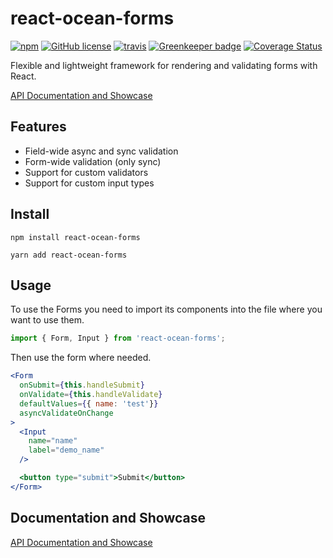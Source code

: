 # react-ocean-forms
[![npm](https://img.shields.io/npm/v/react-ocean-forms.svg)](https://www.npmjs.com/package/react-ocean-forms)
[![GitHub license](https://img.shields.io/github/license/environment-agency-austria/react-ocean-forms.svg)](https://github.com/environment-agency-austria/react-ocean-forms/blob/master/LICENSE)
[![travis](https://travis-ci.com/environment-agency-austria/react-ocean-forms.svg?branch=master)](https://travis-ci.com/environment-agency-austria/react-ocean-forms) [![Greenkeeper badge](https://badges.greenkeeper.io/environment-agency-austria/react-ocean-forms.svg)](https://greenkeeper.io/)
[![Coverage Status](https://coveralls.io/repos/github/environment-agency-austria/react-ocean-forms/badge.svg?branch=master)](https://coveralls.io/github/environment-agency-austria/react-ocean-forms?branch=master)

Flexible and lightweight framework for rendering and validating forms with React.

[API Documentation and Showcase](https://environment-agency-austria.github.io/forms-showcase/#/)

## Features
* Field-wide async and sync validation
* Form-wide validation (only sync)
* Support for custom validators
* Support for custom input types

## Install

```npm install react-ocean-forms```

```yarn add react-ocean-forms```

## Usage
To use the Forms you need to import its components into the file where you want to use them.

```js
import { Form, Input } from 'react-ocean-forms';
```

Then use the form where needed.

```jsx
<Form
  onSubmit={this.handleSubmit}
  onValidate={this.handleValidate}
  defaultValues={{ name: 'test'}}
  asyncValidateOnChange
>
  <Input
    name="name"
    label="demo_name"
  />

  <button type="submit">Submit</button>
</Form>
```

## Documentation and Showcase
[API Documentation and Showcase](https://environment-agency-austria.github.io/forms-showcase/#/)
